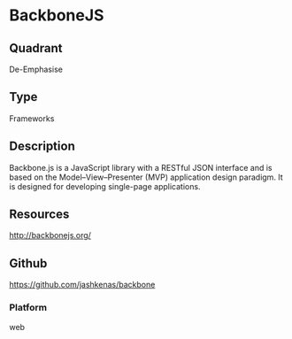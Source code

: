 # BackboneJS

## Quadrant
De-Emphasise

## Type
Frameworks

## Description
Backbone.js is a JavaScript library with a RESTful JSON interface and is based on the Model–View–Presenter (MVP) application design paradigm. It is designed for developing single-page applications.

## Resources
http://backbonejs.org/

## Github
https://github.com/jashkenas/backbone

### Platform
web
